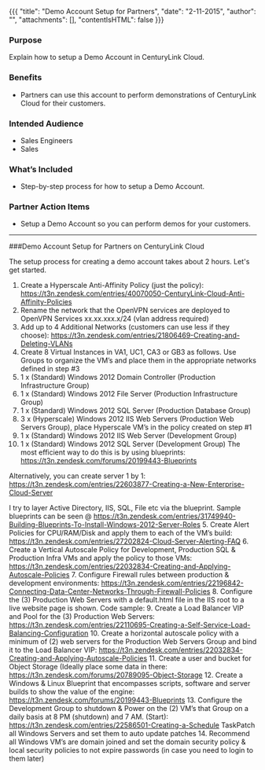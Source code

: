 {{{
  "title": "Demo Account Setup for Partners",
  "date": "2-11-2015",
  "author": "",
  "attachments": [],
  "contentIsHTML": false
}}}


### Purpose

Explain how to setup a Demo Account in CenturyLink Cloud.  

### Benefits
* Partners can use this account to perform demonstrations of CenturyLink Cloud for their customers.  

### Intended Audience
* Sales Engineers
* Sales

### What’s Included
* Step-by-step process for how to setup a Demo Account.

### Partner Action Items
* Setup a Demo Account so you can perform demos for your customers.

---

###Demo Account Setup for Partners on CenturyLink Cloud

The setup process for creating a demo account takes about 2 hours. Let's get started.

1. Create a Hyperscale Anti-Affinity Policy (just the policy):  https://t3n.zendesk.com/entries/40070050-CenturyLink-Cloud-Anti-Affinity-Policies
2. Rename the network that the OpenVPN services are deployed to OpenVPN Services xx.xx.xxx.x/24 (vlan address required)
3. Add up to 4 Additional Networks (customers can use less if they choose):  https://t3n.zendesk.com/entries/21806469-Creating-and-Deleting-VLANs
4. Create 8 Virtual Instances in VA1, UC1, CA3 or GB3 as follows.  Use Groups to organize the VM’s and place them in the appropriate networks defined in step #3
  1. 1 x (Standard) Windows 2012 Domain Controller (Production Infrastructure Group)
  2. 1 x (Standard) Windows 2012 File Server (Production Infrastructure Group)
  3. 1 x (Standard) Windows 2012 SQL Server (Production Database Group)
  4. 3 x (Hyperscale) Windows 2012 IIS Web Servers (Production Web Servers Group), place Hyperscale VM’s in the policy created on step #1
  5. 1 x (Standard) Windows 2012 IIS Web Server (Development Group)
  6. 1 x (Standard) Windows 2012 SQL Server (Development Group)
  The most efficient way to do this is by using blueprints: https://t3n.zendesk.com/forums/20199443-Blueprints

  Alternatively, you can create server 1 by 1: https://t3n.zendesk.com/entries/22603877-Creating-a-New-Enterprise-Cloud-Server

  I try to layer Active Directory, IIS, SQL, File etc via the blueprint.  Sample blueprints can be seen @ https://t3n.zendesk.com/entries/31749940-Building-Blueprints-To-Install-Windows-2012-Server-Roles
5. Create Alert Policies for CPU/RAM/Disk and apply them to each of the VM’s build:  https://t3n.zendesk.com/entries/27202824-Cloud-Server-Alerting-FAQ
6. Create a Vertical Autoscale Policy for Development, Production SQL & Production Infra VMs and apply the policy to those VMs:  https://t3n.zendesk.com/entries/22032834-Creating-and-Applying-Autoscale-Policies
7. Configure Firewall <any> rules between production & development environments:  https://t3n.zendesk.com/entries/22196842-Connecting-Data-Center-Networks-Through-Firewall-Policies
8. Configure the (3) Production Web Servers with a default.html file in the IIS root to a live website page is shown.  Code sample:
9. Create a Load Balancer VIP and Pool for the (3) Production Web Servers:  https://t3n.zendesk.com/entries/22110695-Creating-a-Self-Service-Load-Balancing-Configuration
10. Create a horizontal autoscale policy with a minimum of (2) web servers for the Production Web Servers Group and bind it to the Load Balancer VIP:  https://t3n.zendesk.com/entries/22032834-Creating-and-Applying-Autoscale-Policies
11. Create a user and bucket for Object Storage (Ideally place some data in there:
  https://t3n.zendesk.com/forums/20789095-Object-Storage
12. Create a Windows & Linux Blueprint that encompasses scripts, software and server builds to show the value of the engine: https://t3n.zendesk.com/forums/20199443-Blueprints
13. Configure the Development Group to shutdown & Power on the (2) VM’s that Group on a daily basis at 8 PM (shutdown) and 7 AM.
  (Start): https://t3n.zendesk.com/entries/22586501-Creating-a-Schedule TaskPatch all Windows Servers and set them to auto update patches
14. Recommend all Windows VM’s are domain joined and set the domain security policy & local security policies to not expire passwords (in case you need to login to them later)
